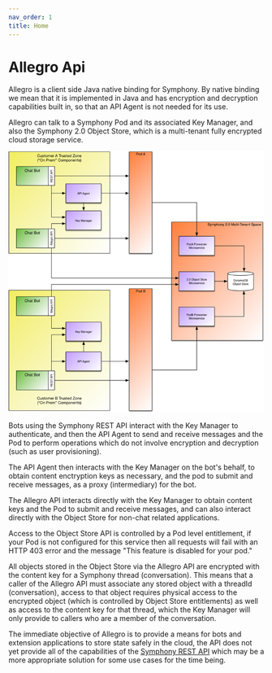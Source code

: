 ```yaml
---
nav_order: 1
title: Home
---
```

# Allegro Api
Allegro is a client side Java native binding for Symphony. By native binding we mean that it is implemented in Java and has encryption and decryption capabilities built in, so that an API Agent is not needed for its use.

Allegro can talk to a Symphony Pod and its associated Key Manager, and also the Symphony 2.0 Object Store, which
is a multi-tenant fully encrypted cloud storage service.

![Object Store Deployment](./object-store.png)

Bots using the Symphony REST API interact with the Key Manager to authenticate, and then the API Agent
to send and receive messages and the Pod to perform operations which do not involve encryption and
decryption (such as user provisioning).

The API Agent then interacts with the Key Manager on the bot's behalf, to obtain content enctryption keys
as necessary, and the pod to submit and receive messages, as a proxy (intermediary) for the bot.

The Allegro API interacts directly with the Key Manager to obtain content keys and the Pod to submit and
receive messages, and can also interact directly with the Object Store for non-chat related applications.

Access to the Object Store API is controlled by a Pod level entitlement, if your Pod is not configured for
this service then all requests will fail with an HTTP 403 error and the message "This feature is disabled for your pod."

All objects stored in the Object Store via the Allegro API are encrypted with the content key for a Symphony thread (conversation). 
This means that a caller of the Allegro API must associate any stored object with a threadId (conversation), access
to that object requires physical access to the encrypted object (which is controlled by Object Store entitlements) 
as well as access to the content key for that thread,
which the Key Manager will only provide to callers who are a member of the conversation.

The immediate objective of Allegro is to provide a means for bots and extension applications to store state
safely in the cloud, the API does not yet provide all of the capabilities of the [Symphony REST API](https://developers.symphony.com/restapi/reference) which
may be a more appropriate solution for some use cases for the time being.
